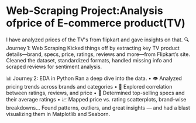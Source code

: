 # Web-Scraping Project:Analysis ofprice of E-commerce product(TV)
I have analyzed prices of the TV's from flipkart and gave insights on that.
🔍 Journey 1: Web Scraping
Kicked things off by extracting key TV product details—brand, specs, price, ratings, reviews and more—from Flipkart’s site. Cleaned the dataset, standardized formats, handled missing info and scraped reviews for sentiment analysis.


📊 Journey 2: EDA in Python
Ran a deep dive into the data.
 • 👁️ Analyzed pricing trends across brands and categories
 • 🌟 Explored correlation between ratings, reviews, and price
 • 🧮 Determined top-selling specs and their average ratings
 • 📈 Mapped price vs. rating scatterplots, brand-wise breakdowns...
Found patterns, outliers, and great insights — and had a blast visualizing them in Matplotlib and Seaborn.

